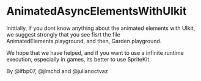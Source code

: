# AnimatedAsyncElementsWithUIkit

Inittially, if you dont know anything about the animated elements with UIkit, we suggest strongly that you see fisrt the file AnimatedElements.playground, and then, Garden.playground.

We hope that we have helped, and if you want to use a infinite runtime execution, especially in games, its better to use SpriteKit.

By @lfbp07, @jlmchd and @julianoctvaz
